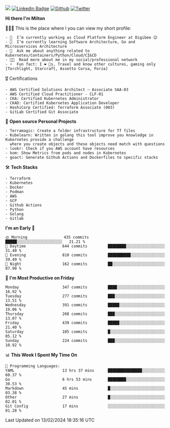![](https://komarev.com/ghpvc/?username=miltlima&color=blueviolet) [![Linkedin Badge](https://img.shields.io/badge/-LinkedIn-blue?style=flat-square&logo=Linkedin&logoColor=white&link=https://www.linkedin.com/in/miltonlimaj/)](https://www.linkedin.com/in/miltonlimaj/) [![Github](https://img.shields.io/github/followers/miltlima?style=social)](https://github.com/miltlima?tab=followers) [![Twitter](https://img.shields.io/twitter/follow/milt_lima?style=social)](https://twitter.com/milt_lima)
 


     
**Hi there I'm Milton**

👨🏽‍💻 This is the place where I you can view my short profile:
```text
- 🔭  I’m currently working as Cloud Platform Engineer at Digibee 😉
- 🌱  I’m currently learning Software Architecture, Go and Microsservices Architecture
- 💬  Ask me about anything related to Kubernetes/Containers/Python/Cloud/CI&CD
- 👨‍💻  Read more about me in my social/professional network
- ⚡  Fun fact: I ❤️ 🐶s, Travel and know other cultures, gaming only [Torchlight, Starcraft, Assetto Corsa, Forza]
```
🎖 Certifications
```text
- AWS Certified Solutions Architect – Associate SAA-03
- AWS Certified Cloud Practitioner - CLF-01
- CKA: Certified Kubernetes Administrator
- CKAD: Certified Kubernetes Application Developer
- HashiCorp Certified: Terraform Associate (003)
- GitLab Certified Git Associate
```
📐 **Open source Personal Projects**

```text
- Terramagic: Create a folder infrastructure for Tf files
- Kubelearn: Written in golang this tool improve you knowledge in Kubernetes provide a challenge
  where you create objects and these objects need match with questions
- lookr: Check if you AWS account have resources
- kom: Show Metrics from pods and nodes in Kubernetes
- goact: Generate Github Actions and Dockerfiles to specific stacks
```
🛠 **Tech Stacks**

```text
- Terraform
- Kubernetes
- Docker
- Podman
- AWS
- GCP
- Github Actions
- Python
- Golang
- Gitlab
```         

<!--START_SECTION:waka-->
**I'm an Early 🐤** 

```text
🌞 Morning                435 commits         █████░░░░░░░░░░░░░░░░░░░░   21.21 % 
🌆 Daytime                644 commits         ████████░░░░░░░░░░░░░░░░░   31.40 % 
🌃 Evening                810 commits         ██████████░░░░░░░░░░░░░░░   39.49 % 
🌙 Night                  162 commits         ██░░░░░░░░░░░░░░░░░░░░░░░   07.90 % 
```
📅 **I'm Most Productive on Friday** 

```text
Monday                   347 commits         ████░░░░░░░░░░░░░░░░░░░░░   16.92 % 
Tuesday                  277 commits         ███░░░░░░░░░░░░░░░░░░░░░░   13.51 % 
Wednesday                391 commits         █████░░░░░░░░░░░░░░░░░░░░   19.06 % 
Thursday                 268 commits         ███░░░░░░░░░░░░░░░░░░░░░░   13.07 % 
Friday                   439 commits         █████░░░░░░░░░░░░░░░░░░░░   21.40 % 
Saturday                 105 commits         █░░░░░░░░░░░░░░░░░░░░░░░░   05.12 % 
Sunday                   224 commits         ███░░░░░░░░░░░░░░░░░░░░░░   10.92 % 
```


📊 **This Week I Spent My Time On** 

```text
💬 Programming Languages: 
YAML                     13 hrs 37 mins      ███████████████░░░░░░░░░░   60.37 % 
Go                       6 hrs 53 mins       ████████░░░░░░░░░░░░░░░░░   30.53 % 
Markdown                 45 mins             █░░░░░░░░░░░░░░░░░░░░░░░░   03.38 % 
Other                    27 mins             █░░░░░░░░░░░░░░░░░░░░░░░░   02.01 % 
Git Config               17 mins             ░░░░░░░░░░░░░░░░░░░░░░░░░   01.28 % 
```


 Last Updated on 13/02/2024 18:35:16 UTC
<!--END_SECTION:waka-->
